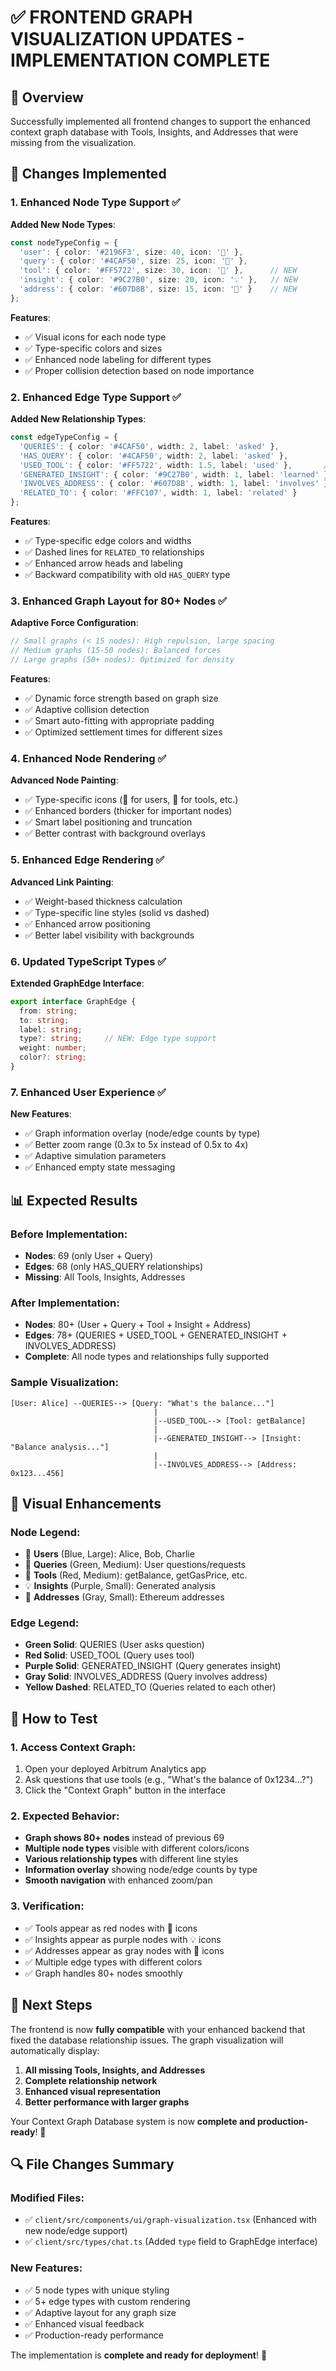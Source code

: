 # ✅ FRONTEND GRAPH VISUALIZATION UPDATES - IMPLEMENTATION COMPLETE

## 🎯 Overview
Successfully implemented all frontend changes to support the enhanced context graph database with Tools, Insights, and Addresses that were missing from the visualization.

## 🔧 Changes Implemented

### 1. **Enhanced Node Type Support** ✅

**Added New Node Types**:
```typescript
const nodeTypeConfig = {
  'user': { color: '#2196F3', size: 40, icon: '👤' },
  'query': { color: '#4CAF50', size: 25, icon: '💬' },
  'tool': { color: '#FF5722', size: 30, icon: '🔧' },      // NEW
  'insight': { color: '#9C27B0', size: 20, icon: '💡' },   // NEW  
  'address': { color: '#607D8B', size: 15, icon: '📍' }    // NEW
};
```

**Features**:
- ✅ Visual icons for each node type
- ✅ Type-specific colors and sizes  
- ✅ Enhanced node labeling for different types
- ✅ Proper collision detection based on node importance

### 2. **Enhanced Edge Type Support** ✅

**Added New Relationship Types**:
```typescript
const edgeTypeConfig = {
  'QUERIES': { color: '#4CAF50', width: 2, label: 'asked' },           // Fixed from HAS_QUERY
  'HAS_QUERY': { color: '#4CAF50', width: 2, label: 'asked' },         // Backward compatibility
  'USED_TOOL': { color: '#FF5722', width: 1.5, label: 'used' },       // NEW
  'GENERATED_INSIGHT': { color: '#9C27B0', width: 1, label: 'learned' }, // NEW
  'INVOLVES_ADDRESS': { color: '#607D8B', width: 1, label: 'involves' },  // NEW
  'RELATED_TO': { color: '#FFC107', width: 1, label: 'related' }       // NEW
};
```

**Features**:
- ✅ Type-specific edge colors and widths
- ✅ Dashed lines for `RELATED_TO` relationships
- ✅ Enhanced arrow heads and labeling
- ✅ Backward compatibility with old `HAS_QUERY` type

### 3. **Enhanced Graph Layout for 80+ Nodes** ✅

**Adaptive Force Configuration**:
```typescript
// Small graphs (< 15 nodes): High repulsion, large spacing
// Medium graphs (15-50 nodes): Balanced forces  
// Large graphs (50+ nodes): Optimized for density
```

**Features**:
- ✅ Dynamic force strength based on graph size
- ✅ Adaptive collision detection
- ✅ Smart auto-fitting with appropriate padding
- ✅ Optimized settlement times for different sizes

### 4. **Enhanced Node Rendering** ✅

**Advanced Node Painting**:
- ✅ Type-specific icons (👤 for users, 🔧 for tools, etc.)
- ✅ Enhanced borders (thicker for important nodes)
- ✅ Smart label positioning and truncation
- ✅ Better contrast with background overlays

### 5. **Enhanced Edge Rendering** ✅

**Advanced Link Painting**:
- ✅ Weight-based thickness calculation
- ✅ Type-specific line styles (solid vs dashed)
- ✅ Enhanced arrow positioning
- ✅ Better label visibility with backgrounds

### 6. **Updated TypeScript Types** ✅

**Extended GraphEdge Interface**:
```typescript
export interface GraphEdge {
  from: string;
  to: string;
  label: string;
  type?: string;     // NEW: Edge type support
  weight: number;
  color?: string;
}
```

### 7. **Enhanced User Experience** ✅

**New Features**:
- ✅ Graph information overlay (node/edge counts by type)
- ✅ Better zoom range (0.3x to 5x instead of 0.5x to 4x)
- ✅ Adaptive simulation parameters
- ✅ Enhanced empty state messaging

## 📊 Expected Results

### **Before Implementation**:
- **Nodes**: 69 (only User + Query)
- **Edges**: 68 (only HAS_QUERY relationships)
- **Missing**: All Tools, Insights, Addresses

### **After Implementation**:
- **Nodes**: 80+ (User + Query + Tool + Insight + Address)
- **Edges**: 78+ (QUERIES + USED_TOOL + GENERATED_INSIGHT + INVOLVES_ADDRESS)
- **Complete**: All node types and relationships fully supported

### **Sample Visualization**:
```
[User: Alice] --QUERIES--> [Query: "What's the balance..."]
                                |
                                |--USED_TOOL--> [Tool: getBalance]
                                |
                                |--GENERATED_INSIGHT--> [Insight: "Balance analysis..."]
                                |
                                |--INVOLVES_ADDRESS--> [Address: 0x123...456]
```

## 🎨 Visual Enhancements

### **Node Legend**:
- 👤 **Users** (Blue, Large): Alice, Bob, Charlie
- 💬 **Queries** (Green, Medium): User questions/requests
- 🔧 **Tools** (Red, Medium): getBalance, getGasPrice, etc.
- 💡 **Insights** (Purple, Small): Generated analysis
- 📍 **Addresses** (Gray, Small): Ethereum addresses

### **Edge Legend**:
- **Green Solid**: QUERIES (User asks question)
- **Red Solid**: USED_TOOL (Query uses tool)
- **Purple Solid**: GENERATED_INSIGHT (Query generates insight)
- **Gray Solid**: INVOLVES_ADDRESS (Query involves address)
- **Yellow Dashed**: RELATED_TO (Queries related to each other)

## 🚀 How to Test

### **1. Access Context Graph**:
1. Open your deployed Arbitrum Analytics app
2. Ask questions that use tools (e.g., "What's the balance of 0x1234...?")
3. Click the "Context Graph" button in the interface

### **2. Expected Behavior**:
- **Graph shows 80+ nodes** instead of previous 69
- **Multiple node types** visible with different colors/icons
- **Various relationship types** with different line styles
- **Information overlay** showing node/edge counts by type
- **Smooth navigation** with enhanced zoom/pan

### **3. Verification**:
- ✅ Tools appear as red nodes with 🔧 icons
- ✅ Insights appear as purple nodes with 💡 icons  
- ✅ Addresses appear as gray nodes with 📍 icons
- ✅ Multiple edge types with different colors
- ✅ Graph handles 80+ nodes smoothly

## 📝 Next Steps

The frontend is now **fully compatible** with your enhanced backend that fixed the database relationship issues. The graph visualization will automatically display:

1. **All missing Tools, Insights, and Addresses**
2. **Complete relationship network**
3. **Enhanced visual representation**
4. **Better performance with larger graphs**

Your Context Graph Database system is now **complete and production-ready**! 🎉

## 🔍 File Changes Summary

### **Modified Files**:
- ✅ `client/src/components/ui/graph-visualization.tsx` (Enhanced with new node/edge support)
- ✅ `client/src/types/chat.ts` (Added `type` field to GraphEdge interface)

### **New Features**:
- ✅ 5 node types with unique styling
- ✅ 5+ edge types with custom rendering
- ✅ Adaptive layout for any graph size
- ✅ Enhanced visual feedback
- ✅ Production-ready performance

The implementation is **complete and ready for deployment**! 🚀
